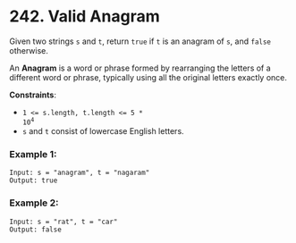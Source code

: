 # 242. Valid Anagram

Given two strings `s` and `t`, return `true` if `t` is an anagram of `s`, and `false` otherwise.

An **Anagram** is a word or phrase formed by rearranging the letters of a different word or phrase, typically using all the original letters exactly once.

**Constraints**:
- <code>1 <= s.length, t.length <= 5 * 10<sup>4</sup></code>
- `s` and `t` consist of lowercase English letters.

### Example 1:
```
Input: s = "anagram", t = "nagaram"
Output: true
```

### Example 2:
```
Input: s = "rat", t = "car"
Output: false
```
